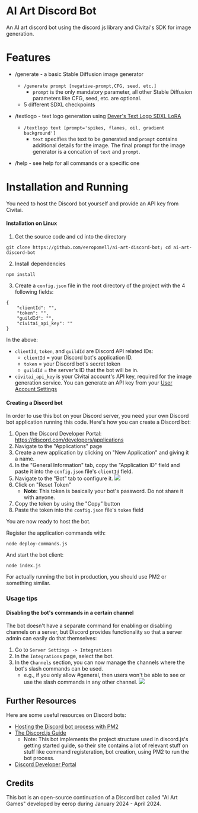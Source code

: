 # AI Art Discord Bot

An AI art discord bot using the discord.js library and Civitai's SDK for image generation. 

# Features

- /generate - a basic Stable Diffusion image generator
	- `/generate prompt [negative-prompt,CFG, seed, etc.]`
        - `prompt` is the only mandatory parameter, all other Stable Diffusion parameters like CFG, seed, etc. are optional.
	- 5 different SDXL checkpoints
- /textlogo - text logo generation using [Dever's Text Logo SDXL LoRA](https://civitai.com/models/345941/text-logos-by-dever-sdxl)
	- `/textlogo text [prompt='spikes, flames, oil, gradient background']`
        - `text` specifies the text to be generated and `prompt` contains additional details for the image. The final prompt for the image generator is a concation of `text` and `prompt`.

- /help - see help for all commands or a specific one

# Installation and Running

You need to host the Discord bot yourself and provide an API key from Civitai.

#### Installation on Linux

1. Get the source code and cd into the directory
```
git clone https://github.com/eeropomell/ai-art-discord-bot; cd ai-art-discord-bot
```

2. Install dependencies
```
npm install
```

3. Create a `config.json` file in the root directory of the project with the 4 following fields:
```
{
    "clientId": "",
    "token": "",
    "guildId": "",
    "civitai_api_key": ""
}
```

In the above:
-  `clientId`, `token`, and `guildId` are Discord API related IDs:
  	- `clientId` = your Discord bot's application ID.
    - `token` = your Discord bot's secret token
    - `guildId` = the server's ID that the bot will be in. 
- `civitai_api_key` is your Civitai account's API key, required for the image generation service. You can generate an API key from your [User Account Settings](https://civitai.com/user/account)


#### **Creating a Discord bot**

In order to use this bot on your Discord server, you need your own Discord bot application running this code. Here's how you can create a Discord bot:

1. Open the Discord Developer Portal: https://discord.com/developers/applications
2. Navigate to the "Applications" page
3. Create a new application by clicking on "New Application" and giving it a name.
4. In the "General Information" tab, copy the "Application ID" field and paste it into the `config.json` file's `clientId` field.
4. Navigate to the "Bot" tab to configure it. ![](https://i.gyazo.com/cfee2961266a3b0c7d3317492dd0b756.png)
6. Click on "Reset Token"
	- **Note:** This token is basically your bot's password. Do not share it with anyone.
7. Copy the token by using the "Copy" button
8. Paste the token into the `config.json` file's `token` field

You are now ready to host the bot. 

Register the application commands with:
```
node deploy-commands.js
```

And start the bot client:
```
node index.js
```

For actually running the bot in production, you should use PM2 or something similar. 


### Usage tips

#### Disabling the bot's commands in a certain channel

The bot doesn't have a separate command for enabling or disabling channels on a server, but Discord provides functionality so that a server admin can easily do that themselves:
1. Go to `Server Settings -> Integrations`
2. In the `Integrations` page, select the bot.
3. In the `Channels` section, you can now manage the channels where the bot's slash commands can be used.
   - e.g., if you only allow #general, then users won't be able to see or use the slash commands in any other channel.
     ![](https://i.gyazo.com/e9ffcd901ed366e83d458345b88b3905.png)

## Further Resources

Here are some useful resources on Discord bots:
- [Hosting the Discord bot process with PM2](https://discordjs.guide/improving-dev-environment/pm2.html#installation)
- [The Discord.js Guide](https://discordjs.guide/)
   - Note: This bot implements the project structure used in discord.js's getting started guide, so their site contains a lot of relevant stuff on stuff like command registeration, bot creation, using PM2 to run the bot process.
- [Discord Developer Portal](https://discord.com/developers/docs/intro)

## Credits

This bot is an open-source continuation of a Discord bot called "AI Art Games" developed by eerop during January 2024 - April 2024. 








 

